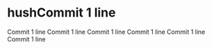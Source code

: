 # hushCommit 1 line
Commit 1 line
Commit 1 line
Commit 1 line
Commit 1 line
Commit 1 line
Commit 1 line
